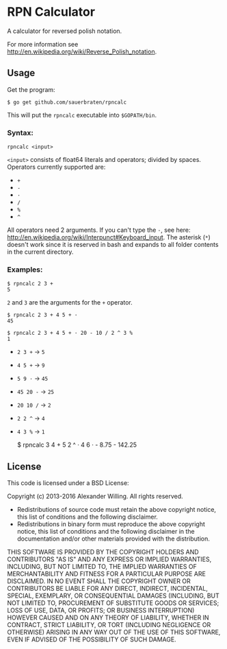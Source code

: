 # RPN Calculator

A calculator for reversed polish notation.

For more information see http://en.wikipedia.org/wiki/Reverse_Polish_notation.

## Usage

Get the program:

	$ go get github.com/sauerbraten/rpncalc

This will put the `rpncalc` executable into `$GOPATH/bin`.

### Syntax:

	rpncalc <input>

`<input>` consists of float64 literals and operators; divided by spaces. Operators currently supported are:

- `+`
- `-`
- `·`
- `/`
- `%`
- `^`

All operators need 2 arguments. If you can't type the `·`, see here: http://en.wikipedia.org/wiki/Interpunct#Keyboard_input. The asterisk (`*`) doesn't work since it is reserved in bash and expands to all folder contents in the current directory.

### Examples:

	$ rpncalc 2 3 +
	5

 `2` and `3` are the arguments for the `+` operator.

	$ rpncalc 2 3 + 4 5 + ·
	45

	$ rpncalc 2 3 + 4 5 + · 20 - 10 / 2 ^ 3 %
	1

- `2 3 +` → `5`
- `4 5 +` → `9`
- `5 9 ·` → `45`
- `45 20 -` → `25`
- `20 10 /` → `2`
- `2 2 ^` → `4`
- `4 3 %` → `1`


	$ rpncalc 3 4 + 5 2 ^ · 4 6 · - 8.75 -
	142.25

## License

This code is licensed under a BSD License:

Copyright (c) 2013-2016 Alexander Willing. All rights reserved.

- Redistributions of source code must retain the above copyright notice, this list of conditions and the following disclaimer.
- Redistributions in binary form must reproduce the above copyright notice, this list of conditions and the following disclaimer in the documentation and/or other materials provided with the distribution.

THIS SOFTWARE IS PROVIDED BY THE COPYRIGHT HOLDERS AND CONTRIBUTORS "AS IS" AND ANY EXPRESS OR IMPLIED WARRANTIES, INCLUDING, BUT NOT LIMITED TO, THE IMPLIED WARRANTIES OF MERCHANTABILITY AND FITNESS FOR A PARTICULAR PURPOSE ARE DISCLAIMED. IN NO EVENT SHALL THE COPYRIGHT OWNER OR CONTRIBUTORS BE LIABLE FOR ANY DIRECT, INDIRECT, INCIDENTAL, SPECIAL, EXEMPLARY, OR CONSEQUENTIAL DAMAGES (INCLUDING, BUT NOT LIMITED TO, PROCUREMENT OF SUBSTITUTE GOODS OR SERVICES; LOSS OF USE, DATA, OR PROFITS; OR BUSINESS INTERRUPTION) HOWEVER CAUSED AND ON ANY THEORY OF LIABILITY, WHETHER IN CONTRACT, STRICT LIABILITY, OR TORT (INCLUDING NEGLIGENCE OR OTHERWISE) ARISING IN ANY WAY OUT OF THE USE OF THIS SOFTWARE, EVEN IF ADVISED OF THE POSSIBILITY OF SUCH DAMAGE.
